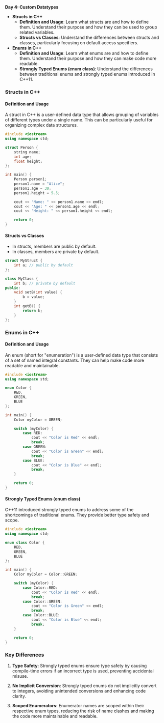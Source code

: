 **Day 4: Custom Datatypes**
- **Structs in C++**
  - **Definition and Usage**: Learn what structs are and how to define them. Understand their purpose and how they can be used to group related variables.
  - **Structs vs Classes**: Understand the differences between structs and classes, particularly focusing on default access specifiers.
- **Enums in C++**
  - **Definition and Usage**: Learn what enums are and how to define them. Understand their purpose and how they can make code more readable.
  - **Strongly Typed Enums (enum class)**: Understand the differences between traditional enums and strongly typed enums introduced in C++11.

### Structs in C++

#### Definition and Usage
A struct in C++ is a user-defined data type that allows grouping of variables of different types under a single name. This can be particularly useful for organizing complex data structures.

```cpp
#include <iostream>
using namespace std;

struct Person {
    string name;
    int age;
    float height;
};

int main() {
    Person person1;
    person1.name = "Alice";
    person1.age = 30;
    person1.height = 5.5;

    cout << "Name: " << person1.name << endl;
    cout << "Age: " << person1.age << endl;
    cout << "Height: " << person1.height << endl;

    return 0;
}
```

#### Structs vs Classes
- In structs, members are public by default.
- In classes, members are private by default.

```cpp
struct MyStruct {
    int a; // public by default
};

class MyClass {
    int b; // private by default
public:
    void setB(int value) {
        b = value;
    }
    int getB() {
        return b;
    }
};
```

### Enums in C++

#### Definition and Usage
An enum (short for "enumeration") is a user-defined data type that consists of a set of named integral constants. They can help make code more readable and maintainable.

```cpp
#include <iostream>
using namespace std;

enum Color {
    RED,
    GREEN,
    BLUE
};

int main() {
    Color myColor = GREEN;

    switch (myColor) {
        case RED:
            cout << "Color is Red" << endl;
            break;
        case GREEN:
            cout << "Color is Green" << endl;
            break;
        case BLUE:
            cout << "Color is Blue" << endl;
            break;
    }

    return 0;
}
```

#### Strongly Typed Enums (enum class)
C++11 introduced strongly typed enums to address some of the shortcomings of traditional enums. They provide better type safety and scope.

```cpp
#include <iostream>
using namespace std;

enum class Color {
    RED,
    GREEN,
    BLUE
};

int main() {
    Color myColor = Color::GREEN;

    switch (myColor) {
        case Color::RED:
            cout << "Color is Red" << endl;
            break;
        case Color::GREEN:
            cout << "Color is Green" << endl;
            break;
        case Color::BLUE:
            cout << "Color is Blue" << endl;
            break;
    }

    return 0;
}
```

### Key Differences

1. **Type Safety**: Strongly typed enums ensure type safety by causing compile-time errors if an incorrect type is used, preventing accidental misuse.

2. **No Implicit Conversion**: Strongly typed enums do not implicitly convert to integers, avoiding unintended conversions and enhancing code clarity.

3. **Scoped Enumerators**: Enumerator names are scoped within their respective enum types, reducing the risk of name clashes and making the code more maintainable and readable.